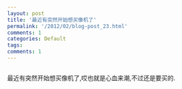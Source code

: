 ```yaml
---
layout: post
title: '最近有突然开始想买像机了'
permalink: '/2012/02/blog-post_23.html'
comments: 1
categories: Default
tags: 
comments: 1
---
```

<a href="http://3.bp.blogspot.com/---_XzQwX0yI/T0cbYPQRUrI/AAAAAAAAB6o/g6PdHnv6czI/s1600/image-727917.png"><img alt="" border="0" id="BLOGGER_PHOTO_ID_5712564755568349874" src="http://3.bp.blogspot.com/---_XzQwX0yI/T0cbYPQRUrI/AAAAAAAAB6o/g6PdHnv6czI/s320/image-727917.png"/></a>  

<div>最近有突然开始想买像机了,哎也就是心血来潮,不过还是要买的.</div>

<div><br/></div>